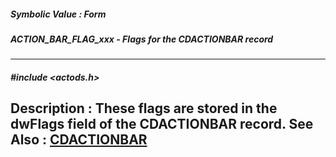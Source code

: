 ##### Symbolic Value : Form
##### ACTION_BAR_FLAG_xxx - Flags for the CDACTIONBAR record
---
##### #include <actods.h>
**Description :**
These flags are stored in the dwFlags field of the CDACTIONBAR record.
**See Also :**
[CDACTIONBAR](D:/md_files/CDACTIONBAR.md)
---
